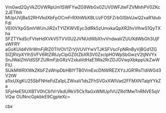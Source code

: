 Vm0wd2QyVkZOVWRpUm1SWFYwZG9WbGx0ZUV0WFJteFZVMnhPV0ZKc2JETlhh
MUpUVjBaS2RHVkdXbFpOCmFrRXhWbXBLUzFOSFZrbGlSbVJwQ2xaR1dubFdi
VEI0VXpGSmVWUnJiR2xTYlZKWVEyc3dlRk5zUmxkaQpXR2hvVlhwS1QyTXha
SFZTYkdScFVteHdXVkV5TVV0U2JVNUdWbXhvVndwaVZUUXdWbGh3UjFsWFRY
aGoKUld4VllrWmFjRlZ0TlVOV1ZrVjVUVlYwVTJKSFVscFpNRnByVjBGd1ZG
SlZjRVpXYlhSVFV6RlZlRlJyClpGZ0tZbXR3V0ZsclpHOWpSbGwzV2tjNVYx
SnJWalZhVldSSFZURmFjbGRzV2xkaVdHaE1Wa2RrZDJGVwpXbkppUkZwWFlU
SlJkMWRXWkZKbFZsWnpDbHBIYTB0VmExcDNWREZXYzJGR1RsTldiWGd3V2tW
a1IxUXgKU25SbFNHeFdZa1pLZWxaV1dsZFhSVGxXWlVad2FFMXNTalpYYkZa
SFpHeE5lUXBTV0hCb1VrVkdURkV5Ck1IaGxWMUp1VUZRd1MwTnRNVE5qVVQw
OUNncGpkbkE9CgpteXc=

cbx
